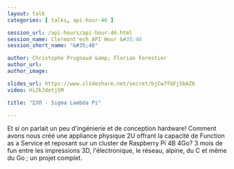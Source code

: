 ```yaml
---
layout: talk
categories: [ talks, api-hour-46 ]

session_url: /api-hours/api-hour-46.html
session_name: Clermont'ech API Hour &#35;46
session_short_name: "&#35;46"

author: Christophe Prugnaud &amp; Florian Forestier
author_url:
author_image:

slides_url: https://www.slideshare.net/secret/bjCw7fGFj5bAZ6
video: HiZkJdetjSM

title: "ΣΛΠ - Sigma Lambda Pi"

---
```


Et si on parlait un peu d'ingénierie et de conception hardware!
Comment avons nous créé une appliance physique 2U offrant la capacité de Function as a Service et reposant sur un cluster de Raspberry Pi 4B 4Go?
3 mois de fun entre les impressions 3D, l'électronique, le réseau, alpine, du C et même du Go ; un projet complet.

